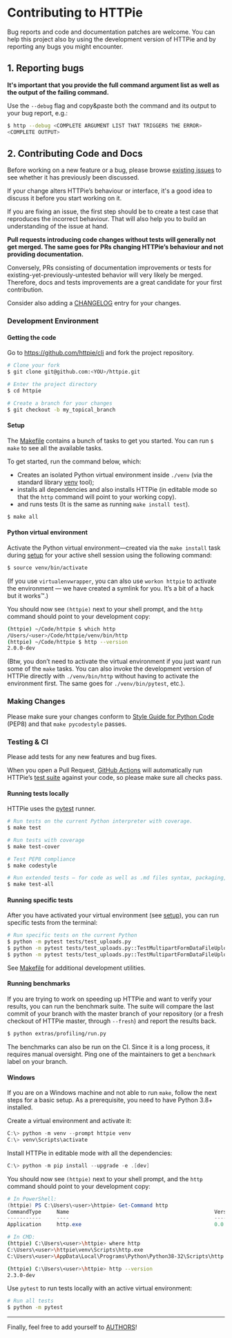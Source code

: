 # Contributing to HTTPie

Bug reports and code and documentation patches are welcome. You can
help this project also by using the development version of HTTPie
and by reporting any bugs you might encounter.

## 1. Reporting bugs

**It's important that you provide the full command argument list
as well as the output of the failing command.**

Use the `--debug` flag and copy&paste both the command and its output
to your bug report, e.g.:

```bash
$ http --debug <COMPLETE ARGUMENT LIST THAT TRIGGERS THE ERROR>
<COMPLETE OUTPUT>
```

## 2. Contributing Code and Docs

Before working on a new feature or a bug, please browse [existing issues](https://github.com/httpie/cli/issues)
to see whether it has previously been discussed.

If your change alters HTTPie’s behaviour or interface, it's a good idea to
discuss it before you start working on it.

If you are fixing an issue, the first step should be to create a test case that
reproduces the incorrect behaviour. That will also help you to build an
understanding of the issue at hand.

**Pull requests introducing code changes without tests
will generally not get merged. The same goes for PRs changing HTTPie’s
behaviour and not providing documentation.**

Conversely, PRs consisting of documentation improvements or tests
for existing-yet-previously-untested behavior will very likely be merged.
Therefore, docs and tests improvements are a great candidate for your first
contribution.

Consider also adding a [CHANGELOG](https://github.com/httpie/cli/blob/master/CHANGELOG.md) entry for your changes.

### Development Environment

#### Getting the code

Go to <https://github.com/httpie/cli> and fork the project repository.

```bash
# Clone your fork
$ git clone git@github.com:<YOU>/httpie.git

# Enter the project directory
$ cd httpie

# Create a branch for your changes
$ git checkout -b my_topical_branch
```

#### Setup

The [Makefile](https://github.com/httpie/cli/blob/master/Makefile) contains a bunch of tasks to get you started.
You can run `$ make` to see all the available tasks.

To get started, run the command below, which:

- Creates an isolated Python virtual environment inside `./venv`
  (via the standard library [venv](https://docs.python.org/3/library/venv.html) tool);
- installs all dependencies and also installs HTTPie
  (in editable mode so that the `http` command will point to your
  working copy).
- and runs tests (It is the same as running `make install test`).

```bash
$ make all
```

#### Python virtual environment

Activate the Python virtual environment—created via the `make install`
task during [setup](#setup) for your active shell session using the following command:

```bash
$ source venv/bin/activate
```

(If you use `virtualenvwrapper`, you can also use `workon httpie` to
activate the environment — we have created a symlink for you. It’s a bit of
a hack but it works™.)

You should now see `(httpie)` next to your shell prompt, and
the `http` command should point to your development copy:

```bash
(httpie) ~/Code/httpie $ which http
/Users/<user>/Code/httpie/venv/bin/http
(httpie) ~/Code/httpie $ http --version
2.0.0-dev
```

(Btw, you don’t need to activate the virtual environment if you just want
run some of the `make` tasks. You can also invoke the development
version of HTTPie directly with `./venv/bin/http` without having to activate
the environment first. The same goes for `./venv/bin/pytest`, etc.).

### Making Changes

Please make sure your changes conform to [Style Guide for Python Code](https://python.org/dev/peps/pep-0008/) (PEP8)
and that `make pycodestyle` passes.

### Testing & CI

Please add tests for any new features and bug fixes.

When you open a Pull Request, [GitHub Actions](https://github.com/httpie/cli/actions) will automatically run HTTPie’s [test suite](https://github.com/httpie/cli/tree/master/tests) against your code, so please make sure all checks pass.

#### Running tests locally

HTTPie uses the [pytest](https://pytest.org/) runner.

```bash
# Run tests on the current Python interpreter with coverage.
$ make test

# Run tests with coverage
$ make test-cover

# Test PEP8 compliance
$ make codestyle

# Run extended tests — for code as well as .md files syntax, packaging, etc.
$ make test-all
```

#### Running specific tests

After you have activated your virtual environment (see [setup](#setup)), you
can run specific tests from the terminal:

```bash
# Run specific tests on the current Python
$ python -m pytest tests/test_uploads.py
$ python -m pytest tests/test_uploads.py::TestMultipartFormDataFileUpload
$ python -m pytest tests/test_uploads.py::TestMultipartFormDataFileUpload::test_upload_ok
```

See [Makefile](https://github.com/httpie/cli/blob/master/Makefile) for additional development utilities.

#### Running benchmarks

If you are trying to work on speeding up HTTPie and want to verify your results, you
can run the benchmark suite. The suite will compare the last commit of your branch
with the master branch of your repository (or a fresh checkout of HTTPie master, through
`--fresh`) and report the results back.

```bash
$ python extras/profiling/run.py
```

The benchmarks can also be run on the CI. Since it is a long process, it requires manual
oversight. Ping one of the maintainers to get a `benchmark` label on your branch.

#### Windows

If you are on a Windows machine and not able to run `make`,
follow the next steps for a basic setup. As a prerequisite, you need to have
Python 3.8+ installed.

Create a virtual environment and activate it:

```powershell
C:\> python -m venv --prompt httpie venv
C:\> venv\Scripts\activate
```

Install HTTPie in editable mode with all the dependencies:

```powershell
C:\> python -m pip install --upgrade -e .[dev]
```

You should now see `(httpie)` next to your shell prompt, and
the `http` command should point to your development copy:

```powershell
# In PowerShell:
(httpie) PS C:\Users\<user>\httpie> Get-Command http
CommandType     Name                                               Version    Source
-----------     ----                                               -------    ------
Application     http.exe                                           0.0.0.0    C:\Users\<user>\httpie\venv\Scripts\http.exe
```

```bash
# In CMD:
(httpie) C:\Users\<user>\httpie> where http
C:\Users\<user>\httpie\venv\Scripts\http.exe
C:\Users\<user>\AppData\Local\Programs\Python\Python38-32\Scripts\http.exe

(httpie) C:\Users\<user>\httpie> http --version
2.3.0-dev
```

Use `pytest` to run tests locally with an active virtual environment:

```bash
# Run all tests
$ python -m pytest
```

______________________________________________________________________

Finally, feel free to add yourself to [AUTHORS](https://github.com/httpie/cli/blob/master/AUTHORS.md)!

